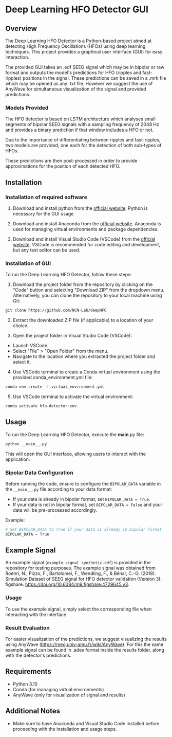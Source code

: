# Deep Learning HFO Detector GUI

## Overview
The Deep Learning HFO Detector is a Python-based project aimed at detecting High Frequency Oscillations (HFOs) using deep learning techniques. This project provides a graphical user interface (GUI) for easy interaction. 

The provided GUI takes an .edf SEEG signal which may be in bipolar or raw format and outputs the model's predictions for HFO (ripples and fast-ripples) positions in the signal. These predictions can be saved in a .mrk file which may be opened as any .txt file. However we suggest the use of AnyWave for simultaneous visualization of the signal and provided predictions.

### Models Provided

The HFO detector is based on LSTM architecture which analyses small segments of bipolar SEEG signals with a sampling frequency of 2048 Hz and provides a binary prediction if that window includes a HFO or not.

Due to the importance of differentiating between ripples and fast-ripples, two models are provided, one each for the detection of both sub-types of HFOs.

These predictions are then post-processed in order to provide approximations for the position of each detected HFO.

## Installation

### Installation of required software

1. Download and install python from the [official website](https://www.python.org/). Python is necessary for the GUI usage

2. Download and install Anaconda from the [official website](https://www.anaconda.com/products/distribution). Anaconda is used for managing virtual environments and package dependencies.

3. Download and install Visual Studio Code (VSCode) from the [official website](https://code.visualstudio.com/). VSCode is recommended for code editing and development, but any text editor can be used.

### Installation of GUI
To run the Deep Learning HFO Detector, follow these steps:

1. Download the project folder from the repository by clicking on the "Code" button and selecting "Download ZIP" from the dropdown menu. Alternatively, you can clone the repository to your local machine using Git:

```bash 
git clone https://github.com/NCN-Lab/deepHFO
```

2. Extract the downloaded ZIP file (if applicable) to a location of your choice.

3. Open the project folder in Visual Studio Code (VSCode):
- Launch VSCode.
- Select "File" > "Open Folder" from the menu.
- Navigate to the location where you extracted the project folder and select it.

4. Use VSCode terminal to create a Conda virtual environment using the provided conda_environment.yml file:
```bash 
conda env create -f virtual_environment.yml
```

5. Use VSCode terminal to activate the virtual environment:
```bash 
conda activate hfo-detector-env
```

## Usage

To run the Deep Learning HFO Detector, execute the __main__.py file:

```markdown 
python __main__.py
```

This will open the GUI interface, allowing users to interact with the application.

### Bipolar Data Configuration
Before running the code, ensure to configure the `BIPOLAR_DATA` variable in the `__main__.py` file according to your data format:
- If your data is already in bipolar format, set `BIPOLAR_DATA = True`.
- If your data is not in bipolar format, set `BIPOLAR_DATA = False` and your data will be pre-processed accordingly.

Example:
```python
# Set BIPOLAR_DATA to True if your data is already in bipolar format
BIPOLAR_DATA = True
```

## Example Signal
An example signal (`example_signal_synthetic.edf`) is provided in the repository for testing purposes. The example signal was obtained from Roehri, N., Pizzo, F., Bartolomei, F., Wendling, F., & Bénar, C.-G. (2018). Simulation Dataset of SEEG signal for HFO detector validation (Version 3). figshare. https://doi.org/10.6084/m9.figshare.4729645.v3.

### Usage
To use the example signal, simply select the corresponding file when interacting with the interface

### Result Evaluation
For easier visualization of the predictions, we suggest visualizing the results using AnyWave (https://meg.univ-amu.fr/wiki/AnyWave). For this the same example signal can be found in .ades format inside the results folder, along with the detector's predictions.


## Requirements
- Python 3.10
- Conda (for managing virtual environments)
- AnyWave (only for visualization of signal and results)

## Additional Notes
- Make sure to have Anaconda and Visual Studio Code installed before proceeding with the installation and usage steps.